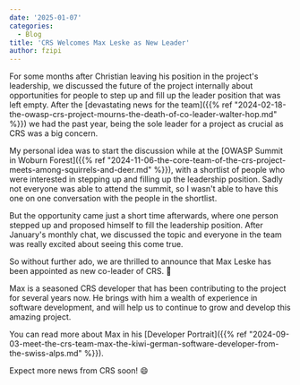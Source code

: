 ```yaml
---
date: '2025-01-07'
categories:
  - Blog
title: 'CRS Welcomes Max Leske as New Leader'
author: fzipi
---
```


For some months after Christian leaving his position in the project's leadership, we discussed the future of the project internally about opportunities for people to step up and fill up the leader position that was left empty. After the [devastating news for the team]({{% ref "2024-02-18-the-owasp-crs-project-mourns-the-death-of-co-leader-walter-hop.md" %}}) we had the past year, being the sole leader for a project as crucial as CRS was a big concern.

My personal idea was to start the discussion while at the [OWASP Summit in Woburn Forest]({{% ref "2024-11-06-the-core-team-of-the-crs-project-meets-among-squirrels-and-deer.md" %}}), with a shortlist of people who were interested in stepping up and filling up the leadership position. Sadly not everyone was able to attend the summit, so I wasn't able to have this one on one conversation with the people in the shortlist. 

But the opportunity came just a short time afterwards, where one person stepped up and proposed himself to fill the leadership position. After January's monthly chat, we discussed the topic and everyone in the team was really excited about seeing this come true.

So without further ado, we are thrilled to announce that Max Leske has been appointed as new co-leader of CRS. :tada:

Max is a seasoned CRS developer that has been contributing to the project for several years now. He brings with him a wealth of experience in software development, and will help us to continue to grow and develop this amazing project.

You can read more about Max in his [Developer Portrait]({{% ref "2024-09-03-meet-the-crs-team-max-the-kiwi-german-software-developer-from-the-swiss-alps.md" %}}).

Expect more news from CRS soon! :smile: